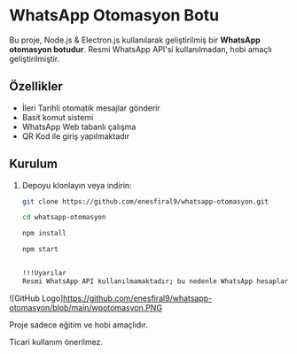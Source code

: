 # WhatsApp Otomasyon Botu

Bu proje, Node.js & Electron.js kullanılarak geliştirilmiş bir **WhatsApp otomasyon botudur**. Resmi WhatsApp API'si kullanılmadan, hobi amaçlı geliştirilmiştir.

## Özellikler

- İleri Tarihli otomatik mesajlar gönderir
- Basit komut sistemi
- WhatsApp Web tabanlı çalışma
- QR Kod ile giriş yapılmaktadır

## Kurulum

1. Depoyu klonlayın veya indirin:

   ```bash
   git clone https://github.com/enesfiral9/whatsapp-otomasyon.git

   cd whatsapp-otomasyon

   npm install

   npm start


   !!!Uyarılar
   Resmi WhatsApp API kullanılmamaktadır; bu nedenle WhatsApp hesaplarının engellenme riski vardır.
![GitHub Logo]https://github.com/enesfiral9/whatsapp-otomasyon/blob/main/wpotomasyon.PNG
   

Proje sadece eğitim ve hobi amaçlıdır.

Ticari kullanım önerilmez.
